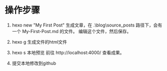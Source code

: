 # 操作步骤
1. hexo new "My First Post"
生成文章，在 .\blog\source_posts 路径下，会有一个 My-First-Post.md 的文件。 编辑这个文件，然后保存。

2. hexo g 
生成文件的html文件

3. hexo s 本地预览
前往 http://localhost:4000/ 查看成果。

4. 提交本地修改到github
